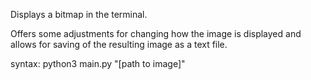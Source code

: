 Displays a bitmap in the terminal.

Offers some adjustments for changing how the image is displayed and allows for saving of the resulting image as a text file.

syntax: python3 main.py "[path to image]"
